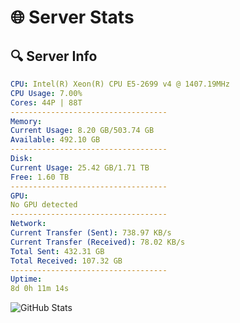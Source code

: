 # 🌐 Server Stats
## 🔍 Server Info
```yaml
CPU: Intel(R) Xeon(R) CPU E5-2699 v4 @ 1407.19MHz
CPU Usage: 7.00%
Cores: 44P | 88T
-----------------------------------
Memory:
Current Usage: 8.20 GB/503.74 GB
Available: 492.10 GB
-----------------------------------
Disk:
Current Usage: 25.42 GB/1.71 TB
Free: 1.60 TB
-----------------------------------
GPU:
No GPU detected
-----------------------------------
Network:
Current Transfer (Sent): 738.97 KB/s
Current Transfer (Received): 78.02 KB/s
Total Sent: 432.31 GB
Total Received: 107.32 GB
-----------------------------------
Uptime:
8d 0h 11m 14s
```
![GitHub Stats](https://img.shields.io/badge/Updated-2025-04-27_17:20:02-blue)